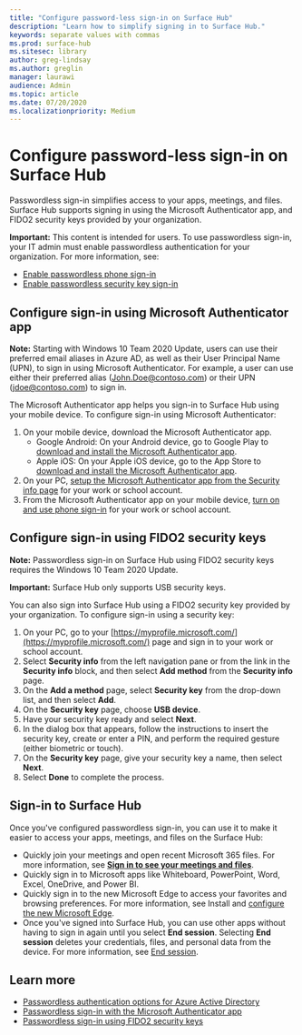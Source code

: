 ```yaml
---
title: "Configure password-less sign-in on Surface Hub"
description: "Learn how to simplify signing in to Surface Hub."
keywords: separate values with commas
ms.prod: surface-hub
ms.sitesec: library
author: greg-lindsay
ms.author: greglin
manager: laurawi
audience: Admin
ms.topic: article
ms.date: 07/20/2020
ms.localizationpriority: Medium
---
```


# Configure password-less sign-in on Surface Hub

 
Passwordless sign-in simplifies access to your apps, meetings, and files. Surface Hub supports signing in using the Microsoft Authenticator app, and FIDO2 security keys provided by your organization.

**Important:** This content is intended for users. To use passwordless sign-in, your IT admin must enable passwordless authentication for your organization. For more information, see:

- [Enable passwordless phone sign-in](https://docs.microsoft.com/en-us/azure/active-directory/authentication/howto-authentication-passwordless-phone)
- [Enable passwordless security key sign-in](https://docs.microsoft.com/en-us/azure/active-directory/authentication/howto-authentication-passwordless-security-key)

 

## Configure sign-in using Microsoft Authenticator app

**Note:** Starting with Windows 10 Team 2020 Update, users can use their preferred email aliases in Azure AD, as well as their User Principal Name (UPN), to sign in using Microsoft Authenticator. For example, a user can use either their preferred alias (John.Doe@contoso.com) or their UPN (jdoe@contoso.com) to sign in.
 
The Microsoft Authenticator app helps you sign-in to Surface Hub using your mobile device. To configure sign-in using Microsoft Authenticator:


1. On your mobile device, download the Microsoft Authenticator app.
    - Google Android: On your Android device, go to Google Play to [download and install the Microsoft Authenticator app](https://app.adjust.com/e3rxkc_7lfdtm?fallback=https%3A%2F%2Fplay.google.com%2Fstore%2Fapps%2Fdetails%3Fid%3Dcom.azure.authenticator).
    - Apple iOS: On your Apple iOS device, go to the App Store to [download and install the Microsoft Authenticator app](https://app.adjust.com/e3rxkc_7lfdtm?fallback=https%3A%2F%2Fitunes.apple.com%2Fus%2Fapp%2Fmicrosoft-authenticator%2Fid983156458).
2. On your PC, [setup the Microsoft Authenticator app from the Security info page](https://docs.microsoft.com/azure/active-directory/user-help/security-info-setup-auth-app#set-up-the-microsoft-authenticator-app-from-the-security-info-page) for your work or school account.
3. From the Microsoft Authenticator app on your mobile device, [turn on and use phone sign-in](https://docs.microsoft.com/azure/active-directory/user-help/user-help-auth-app-sign-in#turn-on-and-use-phone-sign-in-for-your-work-or-school-account) for your work or school account.

 

## Configure sign-in using FIDO2 security keys

**Note:** Passwordless sign-in on Surface Hub using FIDO2 security keys requires the Windows 10 Team 2020 Update.
 
**Important:** Surface Hub only supports USB security keys.
 
You can also sign into Surface Hub using a FIDO2 security key provided by your organization. To configure sign-in using a security key:


1. On your PC, go to your [https://myprofile.microsoft.com/](https://myprofile.microsoft.com/) page and sign in to your work or school account.
2. Select **Security info** from the left navigation pane or from the link in the **Security info** block, and then select **Add method** from the **Security info** page.
3. On the **Add a method** page, select **Security key** from the drop-down list, and then select **Add**.
4. On the **Security key** page, choose **USB device**.
5. Have your security key ready and select **Next**.
6. In the dialog box that appears, follow the instructions to insert the security key, create or enter a PIN, and perform the required gesture (either biometric or touch).
7. On the **Security key** page, give your security key a name, then select **Next**.
8. Select **Done** to complete the process.

## Sign-in to Surface Hub

Once you've configured passwordless sign-in, you can use it to make it easier to access your apps, meetings, and files on the Surface Hub:

- Quickly join your meetings and open recent Microsoft 365 files. For more information, see [**Sign in to see your meetings and files**](https://support.microsoft.com/help/4506480/sign-in-to-see-your-meetings-and-files-on-surface-hub).
- Quickly sign in to Microsoft apps like Whiteboard, PowerPoint, Word, Excel, OneDrive, and Power BI.
- Quickly sign in to the new Microsoft Edge to access your favorites and browsing preferences. For more information, see Install and [configure the new Microsoft Edge](http://surface-hub-install-chromium-edge.md).
- Once you've signed into Surface Hub, you can use other apps without having to sign in again until you select **End session**. Selecting **End session** deletes your credentials, files, and personal data from the device. For more information, see [End session](https://docs.microsoft.com/surface-hub/finishing-your-surface-hub-meeting).


## Learn more

- [Passwordless authentication options for Azure Active Directory](https://docs.microsoft.com/azure/active-directory/authentication/concept-authentication-passwordless)
- [Passwordless sign-in with the Microsoft Authenticator app](https://docs.microsoft.com/azure/active-directory/authentication/howto-authentication-passwordless-phone)
- [Passwordless sign-in using FIDO2 security keys](https://docs.microsoft.com/azure/active-directory/authentication/howto-authentication-passwordless-security-key#user-registration-and-management-of-fido2-security-keys)

